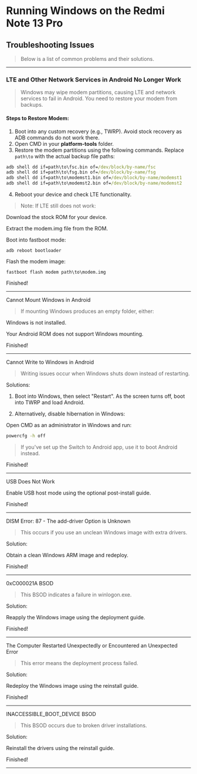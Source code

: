 # Running Windows on the Redmi Note 13 Pro

## Troubleshooting Issues
> Below is a list of common problems and their solutions.

---
### **LTE and Other Network Services in Android No Longer Work**
> Windows may wipe modem partitions, causing LTE and network services to fail in Android. You need to restore your modem from backups.

#### Steps to Restore Modem:
1. Boot into any custom recovery (e.g., TWRP). Avoid stock recovery as ADB commands do not work there.
2. Open CMD in your **platform-tools** folder.
3. Restore the modem partitions using the following commands. Replace `path\to` with the actual backup file paths:

```cmd
adb shell dd if=path\to\fsc.bin of=/dev/block/by-name/fsc
adb shell dd if=path\to\fsg.bin of=/dev/block/by-name/fsg
adb shell dd if=path\to\modemst1.bin of=/dev/block/by-name/modemst1
adb shell dd if=path\to\modemst2.bin of=/dev/block/by-name/modemst2
```
4. Reboot your device and check LTE functionality.

> Note: If LTE still does not work:

Download the stock ROM for your device.

Extract the modem.img file from the ROM.

Boot into fastboot mode:
```
adb reboot bootloader
```
Flash the modem image:
```
fastboot flash modem path\to\modem.img
```
Finished!

---
Cannot Mount Windows in Android

> If mounting Windows produces an empty folder, either:

Windows is not installed.

Your Android ROM does not support Windows mounting.

Finished!

---
Cannot Write to Windows in Android

> Writing issues occur when Windows shuts down instead of restarting.

Solutions:

1. Boot into Windows, then select "Restart". As the screen turns off, boot into TWRP and load Android.


2. Alternatively, disable hibernation in Windows:

Open CMD as an administrator in Windows and run:

```cmd
powercfg -h off
```

> If you've set up the Switch to Android app, use it to boot Android instead.

Finished!


---
USB Does Not Work

Enable USB host mode using the optional post-install guide.

Finished!

---
DISM Error: 87 - The add-driver Option is Unknown

> This occurs if you use an unclean Windows image with extra drivers.

Solution:

Obtain a clean Windows ARM image and redeploy.

Finished!

---
0xC000021A BSOD

> This BSOD indicates a failure in winlogon.exe.

Solution:

Reapply the Windows image using the deployment guide.

Finished!

---
The Computer Restarted Unexpectedly or Encountered an Unexpected Error

> This error means the deployment process failed.

Solution:

Redeploy the Windows image using the reinstall guide.


Finished!

---
INACCESSIBLE_BOOT_DEVICE BSOD

> This BSOD occurs due to broken driver installations.

Solution:

Reinstall the drivers using the reinstall guide.


Finished!

---
